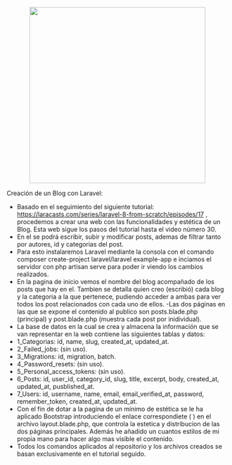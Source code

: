 <p align="center"><a href="https://laravel.com" target="_blank"><img src="https://raw.githubusercontent.com/laravel/art/master/logo-lockup/5%20SVG/2%20CMYK/1%20Full%20Color/laravel-logolockup-cmyk-red.svg" width="400"></a></p>

Creación de un Blog con Laravel:

- Basado en el seguimiento del siguiente tutorial: https://laracasts.com/series/laravel-8-from-scratch/episodes/17 , procedemos a crear una web con las funcionalidades y estética de un Blog. Esta web sigue los pasos del tutorial hasta el video número 30.
- En el se podrá escribir, subir y modificar posts, ademas de filtrar tanto por autores, id y categorias del post.
- Para esto instalaremos Laravel mediante la consola con el comando composer create-project laravel/laravel example-app e inciamos el servidor con php artisan serve para poder ir viendo los cambios realizados.
- En la pagina de inicio vemos el nombre del blog acompañado de los posts que hay en el. Tambien se detalla quien creo (escribió) cada blog y la categoria a la que pertenece, pudiendo acceder a ambas para ver todos los post relacionados con cada uno de ellos.
-Las dos páginas en las que se expone el contenido al publico son posts.blade.php (principal) y post.blade.php (muestra cada post por inidividual). 
- La base de datos en la cual se crea y almacena la información que se van representar en la web contiene las siguientes tablas y datos:
- 1_Categorias: id, name, slug, created_at, updated_at.
- 2_Failed_jobs: (sin uso).
- 3_Migrations: id, migration, batch.
- 4_Password_resets: (sin uso).
- 5_Personal_access_tokens: (sin uso).
- 6_Posts: id, user_id, category_id, slug, title, excerpt, body, created_at, updated_at, pusblished_at.
- 7_Users: id, username, name, email, email_verified_at, password, remember_token, created_at, updated_at.
- Con el fin de dotar a la pagina de un mínimo de estética se le ha aplicado Bootstrap introduciendo el enlace correspondiete ( <link href="https://cdn.jsdelivr.net/npm/bootstrap@5.1.3/dist/css/bootstrap.min.css" rel="stylesheet" integrity="sha384-1BmE4kWBq78iYhFldvKuhfTAU6auU8tT94WrHftjDbrCEXSU1oBoqyl2QvZ6jIW3" crossorigin="anonymous">) en el archivo layout.blade.php, que controla la estetica y distribucion de las dos páginas principales. Además he añadido un cuantos estilos de mi propia mano para hacer algo mas visible el contenido.
- Todos los comandos aplicados al repositorio y los archivos creados se basan exclusivamente en el tutorial seguido.
